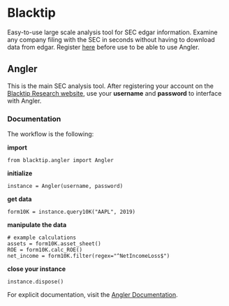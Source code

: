 # Blacktip

Easy-to-use large scale analysis tool for SEC edgar information.
Examine any company filing with the SEC in seconds without having 
to download data from edgar. Register [here](http://blacktipresearch.com/accounts/signup)
before use to be able to use Angler.


## Angler
This is the main SEC analysis tool. After registering your account on the
[Blacktip Research website](http://blacktipresearch.com/accounts/signup), use your **username** and 
**password** to interface with Angler.

### Documentation
The workflow is the following:

**import**
```
from blacktip.angler import Angler
```

**initialize**
```
instance = Angler(username, password)
```

**get data**
```
form10K = instance.query10K("AAPL", 2019)
```

**manipulate the data**
```
# example calculations
assets = form10K.asset_sheet()
ROE = form10K.calc_ROE()
net_income = form10K.filter(regex="^NetIncomeLoss$")
```

**close your instance**
```
instance.dispose()
```

For explicit documentation, visit the [Angler Documentation](http://blacktipresearch.com/Angler).